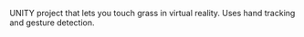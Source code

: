UNITY project that lets you touch grass in virtual reality. Uses hand tracking and gesture detection.
